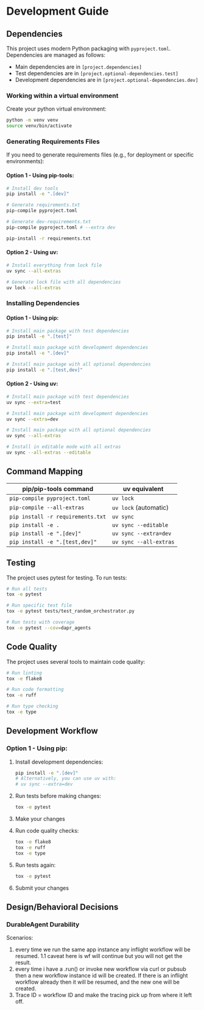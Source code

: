 # Development Guide

## Dependencies

This project uses modern Python packaging with `pyproject.toml`. Dependencies are managed as follows:

- Main dependencies are in `[project.dependencies]`
- Test dependencies are in `[project.optional-dependencies.test]`
- Development dependencies are in `[project.optional-dependencies.dev]`

### Working within a virtual environment
Create your python virtual environment:
```bash
python -m venv venv
source venv/bin/activate
```

### Generating Requirements Files

If you need to generate requirements files (e.g., for deployment or specific environments):

#### Option 1 - Using pip-tools:
```bash
# Install dev tools
pip install -e ".[dev]"

# Generate requirements.txt
pip-compile pyproject.toml

# Generate dev-requirements.txt
pip-compile pyproject.toml # --extra dev

pip-install -r requirements.txt
```

#### Option 2 - Using uv:
```bash
# Install everything from lock file
uv sync --all-extras

# Generate lock file with all dependencies
uv lock --all-extras
```

### Installing Dependencies

#### Option 1 - Using pip:
```bash
# Install main package with test dependencies
pip install -e ".[test]"

# Install main package with development dependencies
pip install -e ".[dev]"

# Install main package with all optional dependencies
pip install -e ".[test,dev]"
```

#### Option 2 - Using uv:
```bash
# Install main package with test dependencies
uv sync --extra=test

# Install main package with development dependencies
uv sync --extra=dev

# Install main package with all optional dependencies
uv sync --all-extras

# Install in editable mode with all extras
uv sync --all-extras --editable
```

## Command Mapping

| pip/pip-tools command | uv equivalent |
|----------------------|---------------|
| `pip-compile pyproject.toml` | `uv lock` |
| `pip-compile --all-extras` | `uv lock` (automatic) |
| `pip install -r requirements.txt` | `uv sync` |
| `pip install -e .` | `uv sync --editable` |
| `pip install -e ".[dev]"` | `uv sync --extra=dev` |
| `pip install -e ".[test,dev]"` | `uv sync --all-extras` |

## Testing

The project uses pytest for testing. To run tests:

```bash
# Run all tests
tox -e pytest

# Run specific test file
tox -e pytest tests/test_random_orchestrator.py

# Run tests with coverage
tox -e pytest --cov=dapr_agents
```

## Code Quality

The project uses several tools to maintain code quality:

```bash
# Run linting
tox -e flake8

# Run code formatting
tox -e ruff

# Run type checking
tox -e type
```

## Development Workflow

### Option 1 - Using pip:
1. Install development dependencies:
   ```bash
   pip install -e ".[dev]"
   # Alternatively, you can use uv with:
   # uv sync --extra=dev
   ```

2. Run tests before making changes:
   ```bash
   tox -e pytest
   ```

3. Make your changes

4. Run code quality checks:
   ```bash
   tox -e flake8
   tox -e ruff
   tox -e type
   ```

5. Run tests again:
   ```bash
   tox -e pytest
   ```

6. Submit your changes

## Design/Behavioral Decisions

### DurableAgent Durability
   Scenarios:
   1. every time we run the same app instance any inflight workflow will be resumed.
   1.1 caveat here is wf will continue but you will not get the result.
   2. every time i have a .run() or invoke new workflow via curl or pubsub then a new workflow instance id will be created. If there is an inflight workflow already then it will be resumed, and the new one will be created.
   3. Trace ID = workflow ID and make the tracing pick up from where it left off.
